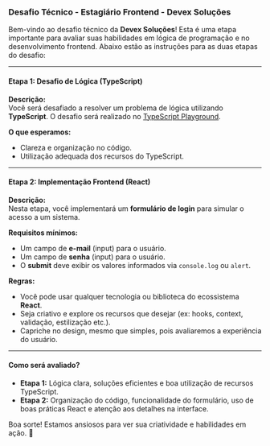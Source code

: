 ### Desafio Técnico - Estagiário Frontend - Devex Soluções

Bem-vindo ao desafio técnico da **Devex Soluções**! Esta é uma etapa importante para avaliar suas habilidades em lógica de programação e no desenvolvimento frontend. Abaixo estão as instruções para as duas etapas do desafio:

---

#### **Etapa 1: Desafio de Lógica (TypeScript)**  
**Descrição:**  
Você será desafiado a resolver um problema de lógica utilizando **TypeScript**. O desafio será realizado no [TypeScript Playground](https://www.typescriptlang.org/play/?#code/PTAEF5K6dv9gKBKAIgUwM4EMBmBLAe1AEZQAKAOQFuA3dAG1ADEBDgY3wYEoAuUAMKEAdgBdsAE0IAnUBPSgAaoQDm2fJmRgEO3XuQAqA4lAHQASQC2ABwbpL6MQoCul7KFzPhAc4DHxAEdnBXYRcVBiYQAvh2lieVBaVXVMUHtQV3dMUWl8YRUAOhMzAFpBEUx8eWkFbGtHbFTGxOSNfmwAGjSu-C7CLucKSzyozHZnBmaFN3xR8cnMbmLQMvMVYRkFLGtsb0JUkOxpbHZRdBqDzHrOFOXlgFEAD3tbfd5lstCxI+U1DXIAEQACUYDEIAO4EAAfKAAEwfUBfcTSX4pQEAIQASgBBABa5gAMhDoXCEUifq1MIDQhI8ipieAYfDTKBlgABHbHSygM6PUTEADKOTpoE57nJsmaST+mhZbJqomc0mEqUoMXO8QU0pSoGEWWF+WKwEQnmEpyIwkRYQpMvIvP5-GyuXyfF1rgARudQABvEygf0oAXOdz4Gx2BzfPzEbBBfB+-0KpWWgAMAG5EABfRBaCB6PP5yA5jA4AjEWEUGj0JgAWQAl7TCK77mawsdZGrYsQAFvCfChHMFwe6QzGFn3bmuUBHY4ATzkCmincwXX5UlS+zS4cc-KanPQ7HSEmDqXoAC8sB1luhHgf+aKZBlLAVQM2kTUIpv7NvAsEp3uD3+DSpJkiToKeRQsg8zxhm8CKOG+RwAKq9qE5AANokF0sJdCQAC6kKMqSLJlPBrZIShhDoQArF0NGkDhWFdAAzFh+EkkxcEtmIbbIX2lFoQAHAxoACWxhEkHcLKYugsaVDu7wsiQz4APJTtIs6gJgLzvmc0isKKjDEBGG6TouGrLLCKlqRpWk2Dp5z6ZOUQUbq6pxKAQS1P+LhuKBp7LExz4ACqEGuETrs4OQbmZcS7kc+7pNe2DiBGZxyMeflYJJZgckc2DcsIrgaqk2Lqdgc4JDF+zsomyqpKpVUeb+dTxQBdRAY+7hnkaJpeOaIhpFxOTkXx5CFUu-DjZ60hofhk0el6vr+gGYBBiGYZfpG-hTrG8agLVKbplmQA).  

**O que esperamos:**  
- Clareza e organização no código.
- Utilização adequada dos recursos do TypeScript.

---

#### **Etapa 2: Implementação Frontend (React)**  
**Descrição:**  
Nesta etapa, você implementará um **formulário de login** para simular o acesso a um sistema.  

**Requisitos mínimos:**  
- Um campo de **e-mail** (input) para o usuário.
- Um campo de **senha** (input) para o usuário.
- O **submit** deve exibir os valores informados via `console.log` ou `alert`.

**Regras:**  
- Você pode usar qualquer tecnologia ou biblioteca do ecossistema **React**.
- Seja criativo e explore os recursos que desejar (ex: hooks, context, validação, estilização etc.).
- Capriche no design, mesmo que simples, pois avaliaremos a experiência do usuário.

---

#### **Como será avaliado?**  
- **Etapa 1:** Lógica clara, soluções eficientes e boa utilização de recursos TypeScript.  
- **Etapa 2:** Organização do código, funcionalidade do formulário, uso de boas práticas React e atenção aos detalhes na interface.  

Boa sorte! Estamos ansiosos para ver sua criatividade e habilidades em ação. 🚀
